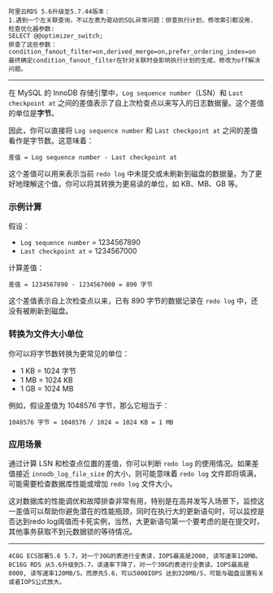 ```
阿里云RDS 5.6升级至5.7.44版本：
1.遇到一个左关联查询，不以左表为驱动的SQL异常问题：排查执行计划，修改索引都没用.
检查优化器参数:
SELECT @@optimizer_switch;
排查了这些参数：condition_fanout_filter=on,derived_merge=on,prefer_ordering_index=on
最终确定condition_fanout_filter在针对关联时会影响执行计划的生成，修改为off解决问题。
```


--- 

在 MySQL 的 InnoDB 存储引擎中，`Log sequence number`（LSN）和 `Last checkpoint at` 之间的差值表示了自上次检查点以来写入的日志数据量。这个差值的单位是**字节**。

因此，你可以直接将 `Log sequence number` 和 `Last checkpoint at` 之间的差值看作是字节数。这意味着：

```text
差值 = Log sequence number - Last checkpoint at
```

这个差值可以用来表示当前 `redo log` 中未提交或未刷新到磁盘的数据量。为了更好地理解这个值，你可以将其转换为更易读的单位，如 KB、MB、GB 等。

### 示例计算

假设：
- `Log sequence number` = 1234567890
- `Last checkpoint at` = 1234567000

计算差值：

```text
差值 = 1234567890 - 1234567000 = 890 字节
```

这个差值表示自上次检查点以来，已有 890 字节的数据记录在 `redo log` 中，还没有被刷新到磁盘。

### 转换为文件大小单位

你可以将字节数转换为更常见的单位：

- 1 KB = 1024 字节
- 1 MB = 1024 KB
- 1 GB = 1024 MB

例如，假设差值为 1048576 字节，那么它相当于：

```text
1048576 字节 = 1048576 / 1024 = 1024 KB = 1 MB
```

### 应用场景

通过计算 LSN 和检查点位置的差值，你可以判断 `redo log` 的使用情况。如果差值接近 `innodb_log_file_size` 的大小，则可能意味着 `redo log` 文件即将填满，可能需要检查数据库性能或增加 `redo log` 文件大小。

这对数据库的性能调优和故障排查非常有用，特别是在高并发写入场景下，监控这一差值可以帮助你避免潜在的性能瓶颈，同时在执行大的更新语句时，可以监控是否达到redo log阈值而卡死实例，当然，大更新语句第一个要考虑的是在提交时，其他事务获取不到元数据锁的等待情况。

---

```
4C8G ECS部署5.6 5.7，对一个30G的表进行全表读，IOPS最高是2000, 读写速率120MB。
8C16G RDS 从5.6升级到5.7，读速率下降了，对一个30G的表进行全表读，IOPS最高是8000, 读写速率120MB/S。而原先5.6，可以5000IOPS 达到320MB/S，可能与磁盘设置有关或者IOPS公式放大。
```
